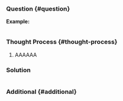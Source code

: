 ### Question {#question}



**Example:**

```

```

### Thought Process {#thought-process}

1. AAAAAA

### Solution

```java

```

### Additional {#additional}




